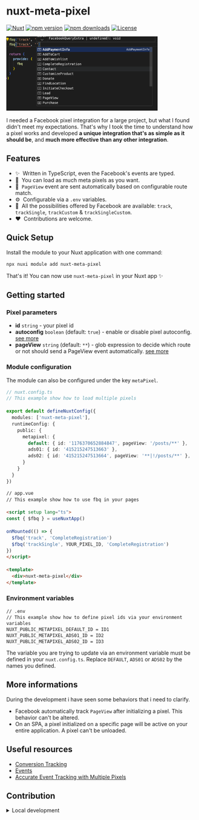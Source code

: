 # nuxt-meta-pixel

[![Nuxt][nuxt-src]][nuxt-href]
[![npm version][npm-version-src]][npm-version-href]
[![npm downloads][npm-downloads-src]][npm-downloads-href]
[![License][license-src]][license-href]

<img src="https://raw.githubusercontent.com/tanukijs/meta-pixel/dev/events.png" style="max-width: 400px" />

I needed a Facebook pixel integration for a large project, but what I found didn't meet my expectations. That's why I took the time to understand how a pixel works and developed **a unique integration that's as simple as it should be**, and **much more effective than any other integration**.

## Features

- ✨ &nbsp;Written in TypeScript, even the Facebook's events are typed.
- 🤖 &nbsp;You can load as much meta pixels as you want.
- 📨 &nbsp;`PageView` event are sent automatically based on configurable route match.
- ⚙️ &nbsp;Configurable via a `.env` variables.
- 🚀 &nbsp;All the possibilities offered by Facebook are available: `track`, `trackSingle`, `trackCustom` & `trackSingleCustom`.
- ❤️ &nbsp;Contributions are  welcome.

## Quick Setup

Install the module to your Nuxt application with one command:

```bash
npx nuxi module add nuxt-meta-pixel
```

That's it! You can now use `nuxt-meta-pixel` in your Nuxt app ✨

## Getting started

### Pixel parameters
- **id** `string` - your pixel id
- **autoconfig** `boolean` (default: `true`) - enable or disable pixel autoconfig. [see more](https://developers.facebook.com/docs/meta-pixel/advanced/?locale=fr_FR)
- **pageView** `string` (default: `**`) - glob expression to decide which route or not should send a PageView event automatically. [see more](https://www.npmjs.com/package/minimatch)

### Module configuration
The module can also be configured under the key `metaPixel`.
```ts
// nuxt.config.ts
// This example show how to load multiple pixels

export default defineNuxtConfig({
  modules: ['nuxt-meta-pixel'],
  runtimeConfig: {
    public: {
      metapixel: {
        default: { id: '1176370652884847', pageView: '/posts/**' },
        ads01: { id: '415215247513663' },
        ads02: { id: '415215247513664', pageView: '**|!/posts/**' },
      }
    }
  }
})
```

```html
// app.vue
// This example show how to use fbq in your pages

<script setup lang="ts">
const { $fbq } = useNuxtApp()

onMounted(() => {
  $fbq('track', 'CompleteRegistration')
  $fbq('trackSingle', YOUR_PIXEL_ID, 'CompleteRegistration')
})
</script>

<template>
  <div>nuxt-meta-pixel</div>
</template>
```

### Environment variables
```env
// .env
// This example show how to define pixel ids via your environment variables
NUXT_PUBLIC_METAPIXEL_DEFAULT_ID = ID1
NUXT_PUBLIC_METAPIXEL_ADS01_ID = ID2
NUXT_PUBLIC_METAPIXEL_ADS02_ID = ID3
```

The variable you are trying to update via an environment variable must be defined in your `nuxt.config.ts`. Replace `DEFAULT`, `ADS01` or `ADS02` by the names you defined.

## More informations
During the development i have seen some behaviors that i need to clarify.
- Facebook automatically track `PageView` after initializing a pixel. This behavior can't be altered.
- On an SPA, a pixel initialized on a specific page will be active on your entire application. A pixel can't be unloaded.

## Useful resources
- [Conversion Tracking](https://developers.facebook.com/docs/meta-pixel/implementation/conversion-tracking/?locale=fr_FR)
- [Events](https://developers.facebook.com/docs/meta-pixel/reference/)
- [Accurate Event Tracking with Multiple Pixels](https://developers.facebook.com/ads/blog/post/v2/2017/11/28/event-tracking-with-multiple-pixels-tracksingle/)


## Contribution

<details>
  <summary>Local development</summary>
  
  ```bash
  # Install dependencies
  npm install
  
  # Generate type stubs
  npm run dev:prepare
  
  # Develop with the playground
  npm run dev
  
  # Build the playground
  npm run dev:build
  
  # Run ESLint
  npm run lint
  
  # Run Vitest
  npm run test
  npm run test:watch
  
  # Release new version
  npm run release
  ```

</details>

<!-- Badges -->
[npm-version-src]: https://img.shields.io/npm/v/nuxt-meta-pixel/latest.svg?style=flat&colorA=020420&colorB=00DC82
[npm-version-href]: https://npmjs.com/package/nuxt-meta-pixel

[npm-downloads-src]: https://img.shields.io/npm/dm/nuxt-meta-pixel.svg?style=flat&colorA=020420&colorB=00DC82
[npm-downloads-href]: https://npmjs.com/package/nuxt-meta-pixel

[license-src]: https://img.shields.io/npm/l/nuxt-meta-pixel.svg?style=flat&colorA=020420&colorB=00DC82
[license-href]: https://npmjs.com/package/nuxt-meta-pixel

[nuxt-src]: https://img.shields.io/badge/Nuxt-020420?logo=nuxt.js
[nuxt-href]: https://nuxt.com
